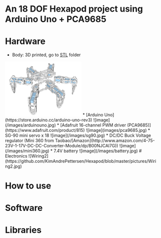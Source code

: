 # An 18 DOF Hexapod project using Arduino Uno + PCA9685

# Hardware
* Body: 3D printed, go to [STL](STL) folder 
<img src="STL/images/hexapod_exploded_view_all.png" width=50% height=50%>
* [Arduino Uno](https://store.arduino.cc/arduino-uno-rev3) ![image](/images/arduinouno.jpg)
* [Adafruit 16-channel PWM driver (PCA9685)](https://www.adafruit.com/product/815) ![image](images/pca9685.jpg)
* SG-90 mini servo x 18 ![image](/images/sg90.jpg)
* DC/DC Buck Voltage regulator (Mini 360 from Taobao/[Amazon](http://www.amazon.com/4-75-23V-1-17V-DC-DC-Converter-Module/dp/B00NJCAI7G)) ![image](/images/mini360.jpg)
* 7.4V battery ![image](/images/battery.jpg)
# Electronics
![Wiring2](https://github.com/KimAndrePettersen/Hexapod/blob/master/pictures/Wiring2.jpg)

# How to use

# Software

# Libraries


